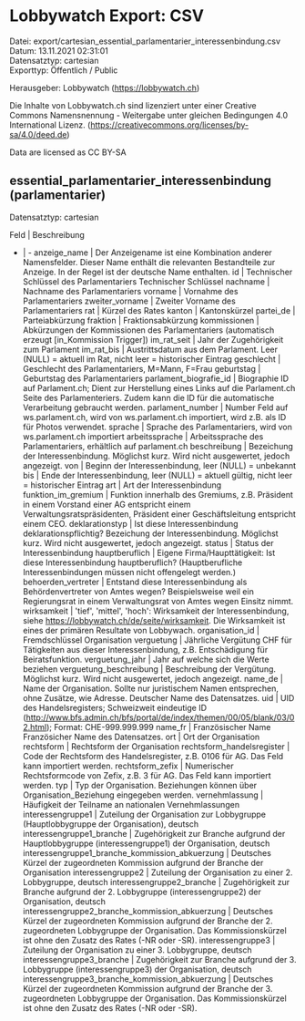 Lobbywatch Export: CSV
======================

Datei: export/cartesian_essential_parlamentarier_interessenbindung.csv  
Datum: 13.11.2021 02:31:01  
Datensatztyp: cartesian  
Exporttyp: Öffentlich / Public  

Herausgeber: Lobbywatch (https://lobbywatch.ch)  

Die Inhalte von Lobbywatch.ch sind lizenziert unter einer Creative Commons Namensnennung - Weitergabe unter gleichen Bedingungen 4.0 International Lizenz. (https://creativecommons.org/licenses/by-sa/4.0/deed.de)

Data are licensed as CC BY-SA


## essential_parlamentarier_interessenbindung (parlamentarier)

Datensatztyp: cartesian

Feld | Beschreibung
- | -
anzeige_name | Der Anzeigename ist eine Kombination anderer Namensfelder. Dieser Name enthält die relevanten Bestandteile zur Anzeige. In der Regel ist der deutsche Name enthalten.
id | Technischer Schlüssel des Parlamentariers Technischer Schlüssel
nachname | Nachname des Parlamentariers
vorname | Vornahme des Parlamentariers
zweiter_vorname | Zweiter Vorname des Parlamentariers
rat | Kürzel des Rates
kanton | Kantonskürzel
partei_de | Parteiabkürzung
fraktion | Fraktionsabkürzung
kommissionen | Abkürzungen der Kommissionen des Parlamentariers (automatisch erzeugt [in_Kommission Trigger])
im_rat_seit | Jahr der Zugehörigkeit zum Parlament
im_rat_bis | Austrittsdatum aus dem Parlament. Leer (NULL) = aktuell im Rat, nicht leer = historischer Eintrag
geschlecht | Geschlecht des Parlamentariers, M=Mann, F=Frau
geburtstag | Geburtstag des Parlamentariers
parlament_biografie_id | Biographie ID auf Parlament.ch; Dient zur Herstellung eines Links auf die Parlament.ch Seite des Parlamenteriers. Zudem kann die ID für die automatische Verarbeitung gebraucht werden.
parlament_number | Number Feld auf ws.parlament.ch, wird von ws.parlament.ch importiert, wird z.B. als ID für Photos verwendet.
sprache | Sprache des Parlamentariers, wird von ws.parlament.ch importiert
arbeitssprache | Arbeitssprache des Parlamentariers, erhältlich auf parlament.ch
beschreibung | Bezeichung der Interessenbindung. Möglichst kurz. Wird nicht ausgewertet, jedoch angezeigt.
von | Beginn der Interessenbindung, leer (NULL) = unbekannt
bis | Ende der Interessenbindung, leer (NULL) = aktuell gültig, nicht leer = historischer Eintrag
art | Art der Interessenbindung
funktion_im_gremium | Funktion innerhalb des Gremiums, z.B. Präsident in einem Vorstand einer AG entspricht einem Verwaltungsratspräsidenten, Präsident einer Geschäftsleitung entspricht einem CEO.
deklarationstyp | Ist diese Interessenbindung deklarationspflichtig? Bezeichung der Interessenbindung. Möglichst kurz. Wird nicht ausgewertet, jedoch angezeigt.
status | Status der Interessenbindung
hauptberuflich | Eigene Firma/Haupttätigkeit: Ist diese Interessenbindung hauptberuflich? (Hauptberufliche Interessenbindungen müssen nicht offengelegt werden.)
behoerden_vertreter | Entstand diese Interessenbindung als Behördenvertreter von Amtes wegen? Beispielsweise weil ein Regierungsrat in einem Verwaltungsrat von Amtes wegen Einsitz nimmt.
wirksamkeit | 'tief', 'mittel', 'hoch': Wirksamkeit der Interessenbindung, siehe https://lobbywatch.ch/de/seite/wirksamkeit. Die Wirksamkeit ist eines der primären Resultate von Lobbywach.
organisation_id | Fremdschlüssel Organisation
verguetung | Jährliche Vergütung CHF für Tätigkeiten aus dieser Interessenbindung, z.B. Entschädigung für Beiratsfunktion.
verguetung_jahr | Jahr auf welche sich die Werte beziehen
verguetung_beschreibung | Beschreibung der Vergütung. Möglichst kurz. Wird nicht ausgewertet, jedoch angezeigt.
name_de | Name der Organisation. Sollte nur juristischem Namen entsprechen, ohne Zusätze, wie Adresse. Deutscher Name des Datensatzes.
uid | UID des Handelsregisters; Schweizweit eindeutige ID (http://www.bfs.admin.ch/bfs/portal/de/index/themen/00/05/blank/03/02.html); Format: CHE-999.999.999
name_fr | Französischer Name Französicher Name des Datensatzes.
ort | Ort der Organisation
rechtsform | Rechtsform der Organisation
rechtsform_handelsregister | Code der Rechtsform des Handelsregister, z.B. 0106 für AG. Das Feld kann importiert werden.
rechtsform_zefix | Numerischer Rechtsformcode von Zefix, z.B. 3 für AG. Das Feld kann importiert werden.
typ | Typ der Organisation. Beziehungen können über Organisation_Beziehung eingegeben werden.
vernehmlassung | Häufigkeit der Teilname an nationalen Vernehmlassungen
interessengruppe1 | Zuteilung der Organisation zur Lobbygruppe (Hauptlobbygruppe der Organisation), deutsch
interessengruppe1_branche | Zugehörigkeit zur Branche aufgrund der Hauptlobbygruppe (interessengruppe1) der Organisation, deutsch
interessengruppe1_branche_kommission_abkuerzung | Deutsches Kürzel der zugeordneten Kommission aufgrund der Branche der Organisation
interessengruppe2 | Zuteilung der Organisation zu einer 2. Lobbygruppe, deutsch
interessengruppe2_branche | Zugehörigkeit zur Branche aufgrund der 2. Lobbygruppe (interessengruppe2) der Organisation, deutsch
interessengruppe2_branche_kommission_abkuerzung | Deutsches Kürzel der zugeordneten Kommission aufgrund der Branche der 2. zugeordneten Lobbygruppe der Organisation. Das Kommissionskürzel ist ohne den Zusatz des Rates (-NR oder -SR).
interessengruppe3 | Zuteilung der Organisation zu einer 3. Lobbygruppe, deutsch
interessengruppe3_branche | Zugehörigkeit zur Branche aufgrund der 3. Lobbygruppe (interessengruppe3) der Organisation, deutsch
interessengruppe3_branche_kommission_abkuerzung | Deutsches Kürzel der zugeordneten Kommission aufgrund der Branche der 3. zugeordneten Lobbygruppe der Organisation. Das Kommissionskürzel ist ohne den Zusatz des Rates (-NR oder -SR).

